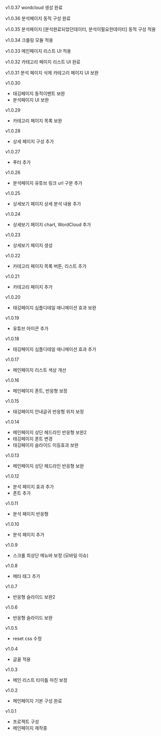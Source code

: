 v1.0.37
wordcloud 생성 완료

v1.0.36
분석페이지 동적 구성 완료

v1.0.35
분석페이지 [분석완료되었던데이터, 분석이필요한데이터] 동적 구성 적용

v1.0.34
크롤링 모듈 적용

v1.0.33
메인페이지 리스트 UI 적용

v1.0.32
카테고리 페이지 리스트 UI 완료

v1.0.31
분석 페이지 삭제
카테고리 페이지 UI 보완

v1.0.30
- 태깅페이지 동적이벤트 보완
- 분석페이지 UI 보완

v1.0.29
- 카테고리 페이지 목록 보완

v1.0.28
- 상세 페이지 구성 추가

v1.0.27
- 푸터 추가

v1.0.26
- 분석페이지 유튜브 링크 url 구분 추가

v1.0.25
- 상세보기 페이지 상세 분석 내용 추가

v1.0.24
- 상세보기 페이지 chart, WordCloud 추가

v1.0.23
- 상세보기 페이지 생성

v1.0.22
- 카테고리 페이지 목록 버튼, 리스트 추가

v1.0.21
- 카테고리 페이지 추가

v1.0.20
- 태깅페이지 심플디테일 애니메이션 효과 보완

v1.0.19
- 유튜브 아이콘 추가

v1.0.18
- 태깅페이지 심플디테일 애니메이션 효과 추가

v1.0.17
- 메인페이지 리스트 색상 개선

v1.0.16
- 메인페이지 폰트, 반응형 보정

v1.0.15
- 태깅페이지 안내글귀 반응형 위치 보정

v1.0.14
- 메인페이지 상단 헤드라인 반응형 보완2
- 태깅페이지 폰트 변경
- 태깅페이지 슬라이드 이등효과 보완

v1.0.13
- 메인페이지 상단 헤드라인 반응형 보완

v1.0.12
- 분석 페이지 효과 추가
- 폰트 추가

v1.0.11
- 분석 페이지 반응형

v1.0.10
- 분석 페이지 추가

v1.0.9
- 스크롤 최상단 메뉴바 보정 (모바일 이슈)

v1.0.8
- 메타 태그 추가

v1.0.7
- 반응형 슬라이드 보완2

v1.0.6
- 반응형 슬라이드 보완

v1.0.5
- reset css 수정

v1.0.4
- 글꼴 적용

v1.0.3
- 메인 리스트 타이틀 마진 보정

v1.0.2
- 메인페이지 기본 구성 완료

v1.0.1
- 프로젝트 구성
- 메인페이지 제작중